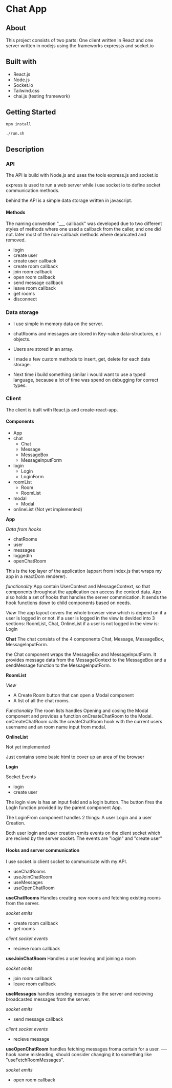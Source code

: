 # Chat App



## About

This project consists of two parts: One client written in React and one server written in nodejs using the frameworks expressjs and socket.io


## Built with
- React.js
- Node.js
- Socket.io
- Tailwind.css
- chai.js (testing framework)


## Getting Started
```bash
npm install 
```
```bash
./run.sh
```

## Description 
### API

The API is build with Node.js and uses the tools express.js and socket.io

express is used to run a web server while i use socket io to define socket communication methods.

behind the API is a simple data storage written in javascript.
#### Methods

The naming convention "___ callback" was developed due to two different styles of methods where one used a callback from the caller, and one did not. 
later most of the non-callback methods where depricated and removed.

- login
- create user
- create user callback
- create room callback
- join room callback
- open room callback
- send message callback
- leave room callback
- get rooms
- disconnect
### Data storage
- I use simple in memory data on the server. 
-   chatRooms and messages are stored in Key-value data-structures, e.i objects.
-   Users are stored in an array.
-   I made a few custom methods to insert, get, delete for each data storage. 

- Next time i build something similar i would want to use a typed language, because a lot of time was spend on debugging for correct types.
### Client
The client is built with React.js and create-react-app. 

#### Components
- App
- chat
    - Chat
    - Message
    - MessageBox
    - MessageInputForm
- login
    - Login
    - LoginForm
- roomList
    - Room
    - RoomList
- modal
    - Modal
- onlineList (Not yet implemented)

**App**

*Data from hooks*
- chatRooms
- user
- messages
- loggedIn
- openChatRoom 

This is the top layer of the application (appart from index.js that wraps my app in a reactDom renderer).

*functionality*
App contain UserContext and MessageContext, so that components throughout the application can access the context data.
App also holds a set of hooks that handles the server commnication. It sends the hook functions down to child components based on needs.

*View*
The app layout covers the whole browser view which is depend on if a user is logged in or not.
if a user is logged in the view is devided into 3 sections: RoomList, Chat, OnlineList
if a user is not logged in the view is: Login

**Chat**
The chat consists of the 4 components Chat, Message, MessageBox, MessageInputForm. 

the Chat component wraps the MessageBox and MessageInputForm. It provides message data from the MessageContext to the MessageBox and a sendMessage function to the MessageInputForm.

**RoomList**

*View*
- A Create Room button that can open a Modal component
- A list of all the chat rooms.

*Functionality*
The room lists handles Opening and cosing the Modal component and provides a function onCreateChatRoom to the Modal. onCreateChatRoom calls the createChatRoom hook with the current users username and an room name input from modal.

**OnlineList**

Not yet implemented

Just contains some basic html to cover up an area of the browser 

**Login**

Socket Events
- login
- create user

The login view is has an input field and a login button. The button fires the LogIn function provided by the parent component App.

The LoginFrom component handles 2 things: A user Login and a user Creation.

Both user login and user creation emits events on the client socket which are recived by the server socket. The events are "login" and "create user"

#### Hooks and server communication
I use socket.io client socket to communicate with my API.

- useChatRooms
- useJoinChatRoom
- useMessages
- useOpenChatRoom


**useChatRooms**
Handles creating new rooms and fetching existing rooms from the server.

*socket emits*
- create room callback
- get rooms

*client socket events*
- recieve room callback

**useJoinChatRoom**
Handles a user leaving and joining a room

*socket emits*
- join room callback
- leave room callback

**useMessages**
handles sending messages to the server and recieving broadcasted messages from the server.

*socket emits*
- send message callback

*client socket events*
- recieve message

**useOpenChatRoom**
handles fetching messages froma certain for a user. --- hook name misleading, should consider changing it to something like "useFetchRoomMessages".

*socket emits*
- open room callback 

